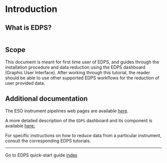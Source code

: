 # Introduction

## What is EDPS?

```{include} ../common/what_is_edps.md
```
## Scope
This document is meant for first time user of EDPS, and guides through the installation procedure and data reduction
using the EDPS dashboard (Graphic User Interface). After working through this tutorial, the reader should be able to use
other supported EDPS workflows for the reduction of user provided data.

## Additional documentation

The ESO instrument pipelines web pages are available [here](https://www.eso.org/sci/software/pipe_aem_main.html).

A more detailed description of the `EDPS` dashboard and its component is available [here:](../edpsgui/index)

For specific instructions on how to reduce data from a particular instrument, consult the corresponding EDPS tutorials.


---
Go to EDPS quick-start guide [index](../quick/index)